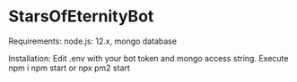 # StarsOfEternityBot

Requirements:
node.js: 12.x,
mongo database

Installation:
Edit .env with your bot token and mongo access string.
Execute npm i
npm start or npx pm2 start
